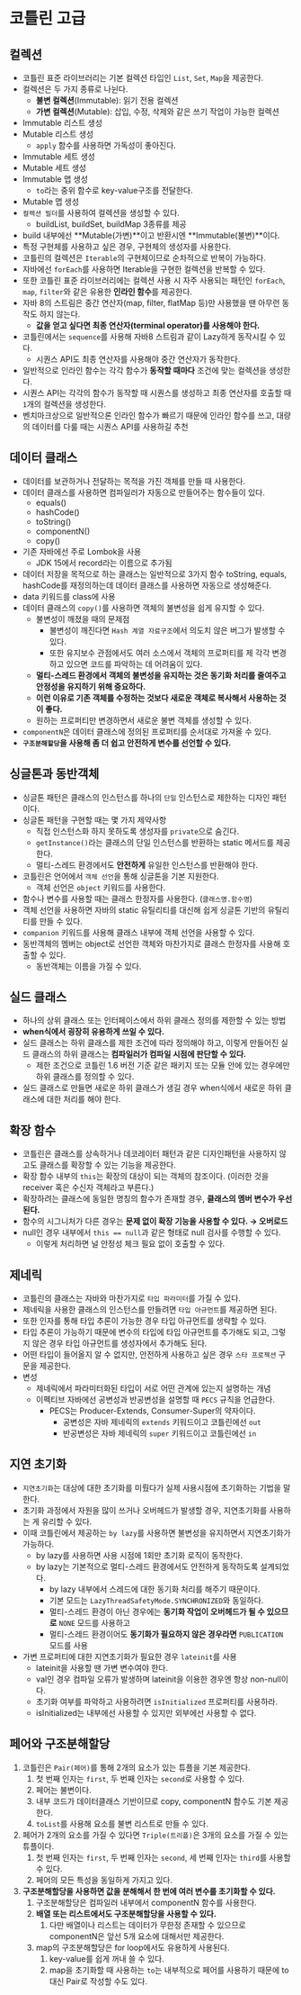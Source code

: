 # 코틀린 고급

## 컬렉션

- 코틀린 표준 라이브러리는 기본 컬렉션 타입인 `List`, `Set`, `Map`을 제공한다.
- 컬렉션은 두 가지 종류로 나뉜다.
  - **불변 컬렉션**(Immutable): 읽기 전용 컬렉션
  - **가변 컬렉션**(Mutable): 삽입, 수정, 삭제와 같은 쓰기 작업이 가능한 컬렉션
- Immutable 리스트 생성
- Mutable 리스트 생성
  - `apply` 함수를 사용하면 가독성이 좋아진다.
- Immutable 세트 생성
- Mutable 세트 생성
- Immutable 맵 생성
  - `to`라는 중위 함수로 key-value구조를 전달한다.
- Mutable 맵 생성
- `컬렉션 빌더`를 사용하여 컬렉션을 생성할 수 있다.
  - buildList, buildSet, buildMap 3종류를 제공
- build 내부에선 **Mutable(가변)**이고 반환시엔 **Immutable(불변)**이다.
- 특정 구현체를 사용하고 싶은 경우, 구현체의 생성자를 사용한다.
- 코틀린의 컬렉션은 `Iterable`의 구현체이므로 순차적으로 반복이 가능하다.
- 자바에선 `forEach`를 사용하면 Iterable을 구현한 컬렉션을 반복할 수 있다.
- 또한 코틀린 표준 라이브러리에는 컬렉션 사용 시 자주 사용되는 패턴인 `forEach`, `map`, `filter`와 같은 유용한 **인라인 함수**를 제공한다.
- 자바 8의 스트림은 중간 연산자(map, filter, flatMap 등)만 사용했을 땐 아무런 동작도 하지 않는다.
  - **값을 얻고 싶다면 최종 연산자(terminal operator)를 사용해야 한다.**
- 코틀린에서는 `sequence`를 사용해 자바8 스트림과 같이 Lazy하게 동작시킬 수 있다.
  - 시퀀스 API도 최종 연산자를 사용해야 중간 연산자가 동작한다.
- 일반적으로 인라인 함수는 각각 함수가 **동작할 때마다** 조건에 맞는 컬렉션을 생성한다.
- 시퀀스 API는 각각의 함수가 동작할 때 시퀀스를 생성하고 최종 연산자를 호출할 때 `1`개의 컬렉션을 생성한다.
- 벤치마크상으로 일반적으론 인라인 함수가 빠르기 때문에 인라인 함수를 쓰고, 대량의 데이터를 다룰 때는 시퀀스 API를 사용하길 추천

## 데이터 클래스

- 데이터를 보관하거나 전달하는 목적을 가진 객체를 만들 때 사용한다.
- 데이터 클래스를 사용하면 컴파일러가 자동으로 만들어주는 함수들이 있다.
    - equals()
    - hashCode()
    - toString()
    - componentN()
    - copy()
- 기존 자바에선 주로 Lombok을 사용
    - JDK 15에서 record라는 이름으로 추가됨
- 데이터 저장을 목적으로 하는 클래스는 일반적으로 3가지 함수 toString, equals, hashCode를 재정의하는데 데이터 클래스를 사용하면 자동으로 생성해준다.
- data 키워드를 class에 사용
- 데이터 클래스의 `copy()`를 사용하면 객체의 불변성을 쉽게 유지할 수 있다.
    - 불변성이 깨졌을 때의 문제점
        - 불변성이 깨진다면 `Hash 계열 자료구조`에서 의도치 않은 버그가 발생할 수 있다.
        - 또한 유지보수 관점에서도 여러 소스에서 객체의 프로퍼티를 제 각각 변경하고 있으면 코드를 파악하는 데 어려움이 있다.
    - **멀티-스레드 환경에서 객체의 불변성을 유지하는 것은 동기화 처리를 줄여주고 안정성을 유지하기 위해 중요하다.**
    - **이런 이유로 기존 객체를 수정하는 것보다 새로운 객체로 복사해서 사용하는 것이 좋다.**
    - 원하는 프로퍼티만 변경하면서 새로운 불변 객체를 생성할 수 있다.
- `componentN`은 데이터 클래스에 정의된 프로퍼티를 순서대로 가져올 수 있다.
- **`구조분해할당`을 사용해 좀 더 쉽고 안전하게 변수를 선언할 수 있다.**

## 싱글톤과 동반객체

- 싱글톤 패턴은 클래스의 인스턴스를 하나의 `단일` 인스턴스로 제한하는 디자인 패턴이다.
- 싱글톤 패턴을 구현할 때는 몇 가지 제약사항
    - 직접 인스턴스화 하지 못하도록 생성자를 `private`으로 숨긴다.
    - `getInstance()`라는 클래스의 단일 인스턴스를 반환하는 static 메서드를 제공한다.
    - 멀티-스레드 환경에서도 **안전하게** 유일한 인스턴스를 반환해야 한다.
- 코틀린은 언어에서 `객체 선언`을 통해 싱글톤을 기본 지원한다.
    - 객체 선언은 `object` 키워드를 사용한다.
- 함수나 변수를 사용할 때는 클래스 한정자를 사용한다. (`클래스명.함수명`)
- 객체 선언을 사용하면 자바의 static 유틸리티를 대신해 쉽게 싱글톤 기반의 유틸리티를 만들 수 있다.
- `companion` 키워드를 사용해 클래스 내부에 객체 선언을 사용할 수 있다.
- 동반객체의 멤버는 object로 선언한 객체와 마찬가지로 클래스 한정자를 사용해 호출할 수 있다.
    - 동반객체는 이름을 가질 수 있다.

## 실드 클래스

- 하나의 상위 클래스 또는 인터페이스에서 하위 클래스 정의를 제한할 수 있는 방법
- **when식에서 굉장히 유용하게 쓰일 수 있다.**
- 실드 클래스는 하위 클래스를 제한 조건에 따라 정의해야 하고, 이렇게 만들어진 실드 클래스의 하위 클래스는 **컴파일러가 컴파일 시점에 판단할 수 있다.**
    - 제한 조건으로 코틀린 1.6 버전 기준 같은 패키지 또는 모듈 안에 있는 경우에만 하위 클래스를 정의할 수 있다.
- 실드 클래스로 만들면 새로운 하위 클래스가 생길 경우 when식에서 새로운 하위 클래스에 대한 처리를 해야 한다.

## 확장 함수

- 코틀린은 클래스를 상속하거나 데코레이터 패턴과 같은 디자인패턴을 사용하지 않고도 클래스를 확장할 수 있는 기능을 제공한다.
- 확장 함수 내부의 `this`는 확장의 대상이 되는 객체의 참조이다. (이러한 것을 receiver 혹은 수신자 객체라고 부른다.)
- 확장하려는 클래스에 동일한 명칭의 함수가 존재할 경우, **클래스의 멤버 변수가 우선된다.**
- 함수의 시그니처가 다른 경우는 **문제 없이 확장 기능을 사용할 수 있다. → 오버로드**
- null인 경우 내부에서 `this == null`과 같은 형태로 null 검사를 수행할 수 있다.
    - 이렇게 처리하면 널 안정성 체크 필요 없이 호출할 수 있다.

## 제네릭

- 코틀린의 클래스는 자바와 마찬가지로 `타입 파라미터`를 가질 수 있다.
- 제네릭을 사용한 클래스의 인스턴스를 만들려면 `타입 아규먼트`를 제공하면 된다.
- 또한 인자를 통해 타입 추론이 가능한 경우 타입 아규먼트를 생략할 수 있다.
- 타입 추론이 가능하기 때문에 변수의 타입에 타입 아규먼트를 추가해도 되고, 그렇지 않은 경우 타입 아규먼트를 생성자에서 추가해도 된다.
- 어떤 타입이 들어올지 알 수 없지만, 안전하게 사용하고 싶은 경우 `스타 프로젝션` 구문을 제공한다.
- 변성
    - 제네릭에서 파라미터화된 타입이 서로 어떤 관계에 있는지 설명하는 개념
    - 이펙티브 자바에선 공변성과 반공변성을 설명할 때 `PECS` 규칙을 언급한다.
        - PECS는 Producer-Extends, Consumer-Super의 약자이다.
            - 공변성은 자바 제네릭의 `extends` 키워드이고 코틀린에선 `out`
            - 반공변성은 자바 제네릭의 `super` 키워드이고 코틀린에선 `in`

## 지연 초기화

- `지연초기화`는 대상에 대한 초기화를 미뤘다가 실제 사용시점에 초기화하는 기법을 말한다.
- 초기화 과정에서 자원을 많이 쓰거나 오버헤드가 발생할 경우, 지연초기화를 사용하는 게 유리할 수 있다.
- 이때 코틀린에서 제공하는 `by lazy`를 사용하면 불변성을 유지하면서 지연초기화가 가능하다.
    - by lazy를 사용하면 사용 시점에 1회만 초기화 로직이 동작한다.
    - by lazy는 기본적으로 멀티-스레드 환경에서도 안전하게 동작하도록 설계되었다.
        - by lazy 내부에서 스레드에 대한 동기화 처리를 해주기 때문이다.
        - 기본 모드는 `LazyThreadSafetyMode.SYNCHRONIZED`와 동일하다.
        - 멀티-스레드 환경이 아닌 경우에는 **동기화 작업이 오버헤드가 될 수 있으므로**  `NONE` 모드를 사용하고
        - 멀티-스레드 환경이어도 **동기화가 필요하지 않은 경우라면** `PUBLICATION` 모드를 사용
- 가변 프로퍼티에 대한 지연초기화가 필요한 경우 `lateinit`를 사용
    - lateinit을 사용할 땐 가변 변수여야 한다.
    - val인 경우 컴파일 오류가 발생하며 lateinit을 이용한 경우엔 항상 non-null이다.
    - 초기화 여부를 파악하고 사용하려면 `isInitialized` 프로퍼티를 사용하라.
    - isInitialized는 내부에선 사용할 수 있지만 외부에선 사용할 수 없다.

## 페어와 구조분해할당

1. 코틀린은 `Pair(페어)`를 통해 2개의 요소가 있는 튜플을 기본 제공한다.
    1. 첫 번째 인자는 `first`, 두 번째 인자는 `second`로 사용할 수 있다.
    2. 페어는 불변이다.
    3. 내부 코드가 데이터클래스 기반이므로 copy, componentN 함수도 기본 제공한다.
    4. `toList`를 사용해 요소를 불변 리스트로 만들 수 있다.
2. 페어가 2개의 요소를 가질 수 있다면 `Triple(트리플)`은 3개의 요소를 가질 수 있는 튜플이다.
    1. 첫 번째 인자는 `first`, 두 번째 인자는 `second`, 세 번째 인자는 `third`를 사용할 수 있다.
    2. 페어의 모든 특성을 동일하게 가지고 있다.
3. **구조분해할당을 사용하면 값을 분해해서 한 번에 여러 변수를 초기화할 수 있다.**
    1. 구조분해할당은 컴파일러 내부에서 componentN 함수를 사용한다.
    2. **배열 또는 리스트에서도 구조분해할당을 사용할 수 있다.**
        1. 다만 배열이나 리스트는 데이터가 무한정 존재할 수 있으므로 componentN은 앞선 5개 요소에 대해서만 제공한다.
    3. map의 구조분해할당은 for loop에서도 유용하게 사용된다.
        1. key-value를 쉽게 꺼내 쓸 수 있다.
        2. map을 초기화할 때 사용하는 `to`는 내부적으로 페어를 사용하기 때문에 to 대신 Pair로 작성할 수도 있다.


